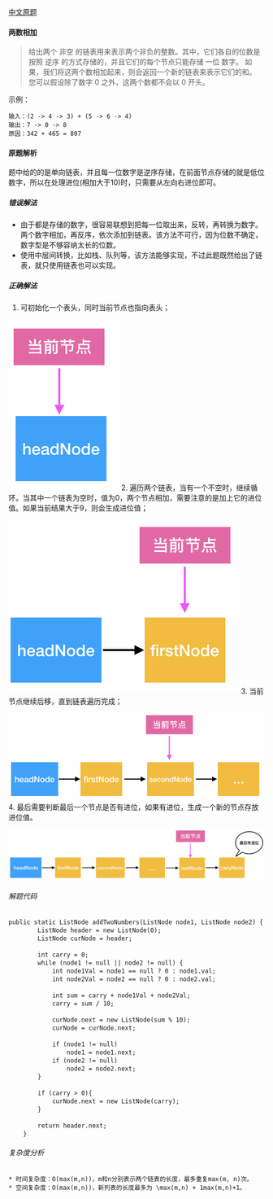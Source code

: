 [中文原题](https://leetcode-cn.com/problems/add-two-numbers/)
#### 两数相加
> 给出两个 非空 的链表用来表示两个非负的整数。其中，它们各自的位数是按照 逆序 的方式存储的，并且它们的每个节点只能存储 一位 数字。
  如果，我们将这两个数相加起来，则会返回一个新的链表来表示它们的和。
  您可以假设除了数字 0 之外，这两个数都不会以 0 开头。

示例：
```
输入：(2 -> 4 -> 3) + (5 -> 6 -> 4)
输出：7 -> 0 -> 8
原因：342 + 465 = 807
```

#### 原题解析
题中给的的是单向链表，并且每一位数字是逆序存储，在前面节点存储的就是低位数字，所以在处理进位(相加大于10)时，只需要从左向右进位即可。

##### 错误解法
* 由于都是存储的数字，很容易联想到把每一位取出来，反转，再转换为数字。两个数字相加，再反序，依次添加到链表。该方法不可行，因为位数不确定，数字型是不够容纳太长的位数。
* 使用中层间转换，比如栈、队列等，该方法能够实现，不过此题既然给出了链表，就只使用链表也可以实现。
    
##### 正确解法

1. 可初始化一个表头，同时当前节点也指向表头；

![image](https://github.com/IT-YuTang/leetcode-brush/blob/master/src/com/it/yutang/lc002/img/img1.png)
2. 遍历两个链表，当有一个不空时，继续循环。当其中一个链表为空时，值为0，两个节点相加，需要注意的是加上它的进位值。如果当前结果大于9，则会生成进位值；

![image](https://github.com/IT-YuTang/leetcode-brush/blob/master/src/com/it/yutang/lc002/img/img2.png)
3. 当前节点继续后移，直到链表遍历完成；

![image](https://github.com/IT-YuTang/leetcode-brush/blob/master/src/com/it/yutang/lc002/img/img3.png)
4. 最后需要判断最后一个节点是否有进位，如果有进位，生成一个新的节点存放进位值。

![image](https://github.com/IT-YuTang/leetcode-brush/blob/master/src/com/it/yutang/lc002/img/img4.png)


###### 解题代码
```
public static ListNode addTwoNumbers(ListNode node1, ListNode node2) {
        ListNode header = new ListNode(0);
        ListNode curNode = header;

        int carry = 0;
        while (node1 != null || node2 != null) {
            int node1Val = node1 == null ? 0 : node1.val;
            int node2Val = node2 == null ? 0 : node2.val;

            int sum = carry + node1Val + node2Val;
            carry = sum / 10;

            curNode.next = new ListNode(sum % 10);
            curNode = curNode.next;

            if (node1 != null)
                node1 = node1.next;
            if (node2 != null)
                node2 = node2.next;
        }

        if (carry > 0){
            curNode.next = new ListNode(carry);
        }

        return header.next;
    }
```

###### 复杂度分析
    * 时间复杂度：O(max(m,n))，m和n分别表示两个链表的长度，最多重复max(m, n)次。
    * 空间复杂度：O(max(m,n))，新列表的长度最多为 \max(m,n) + 1max(m,n)+1。

